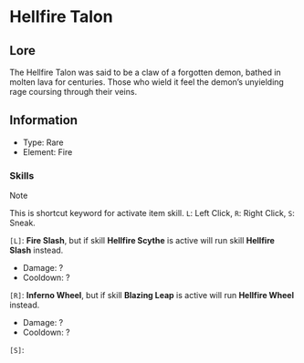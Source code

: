 # Hellfire Talon
## Lore
The Hellfire Talon was said to be a claw of a forgotten demon, bathed in molten lava for centuries. Those who wield it feel the demon’s unyielding rage coursing through their veins.
## Information
- Type: Rare
- Element: Fire

### Skills
> [!note]
> This is shortcut keyword for activate item skill. `L`: Left Click, `R`: Right Click, `S`: Sneak.

`[L]`: **Fire Slash**, but if skill **Hellfire Scythe** is active will run skill **Hellfire Slash** instead.
- Damage: ?
- Cooldown: ?

`[R]`: **Inferno Wheel**, but if skill **Blazing Leap** is active will run **Hellfire Wheel** instead.
- Damage: ?
- Cooldown: ?

`[S]`: 